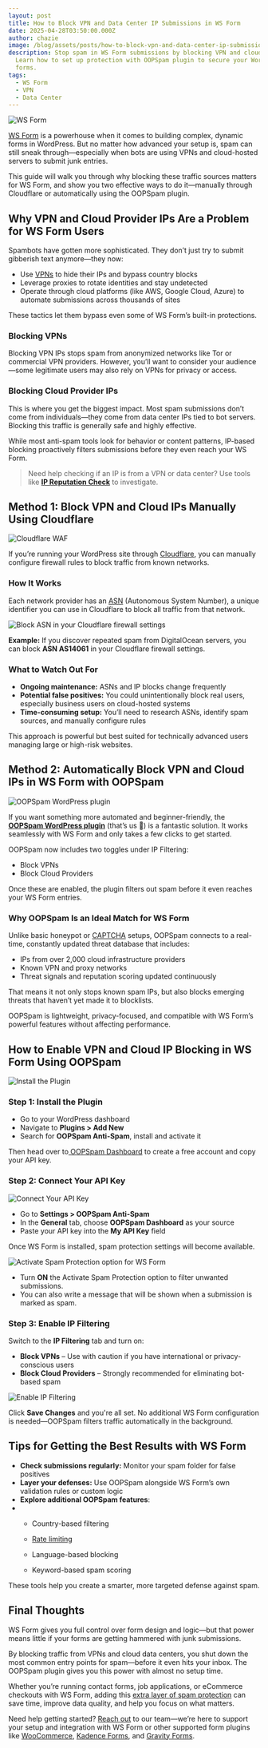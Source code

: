 ```yaml
---
layout: post
title: How to Block VPN and Data Center IP Submissions in WS Form
date: 2025-04-28T03:50:00.000Z
author: chazie
image: /blog/assets/posts/how-to-block-vpn-and-data-center-ip-submissions-in-ws-form.jpg
description: Stop spam in WS Form submissions by blocking VPN and cloud traffic.
  Learn how to set up protection with OOPSpam plugin to secure your WordPress
  forms.
tags:
  - WS Form
  - VPN
  - Data Center
---
```

![WS Form](/blog/assets/posts/wordpress-ws-form-pro.png "WS Form")

[WS Form](https://wsform.com/) is a powerhouse when it comes to building complex, dynamic forms in WordPress. But no matter how advanced your setup is, spam can still sneak through—especially when bots are using VPNs and cloud-hosted servers to submit junk entries.

This guide will walk you through why blocking these traffic sources matters for WS Form, and show you two effective ways to do it—manually through Cloudflare or automatically using the OOPSpam plugin.

## **Why VPN and Cloud Provider IPs Are a Problem for WS Form Users**

Spambots have gotten more sophisticated. They don’t just try to submit gibberish text anymore—they now:

* Use [VPNs](https://en.wikipedia.org/wiki/Virtual_private_network) to hide their IPs and bypass country blocks
* Leverage proxies to rotate identities and stay undetected
* Operate through cloud platforms (like AWS, Google Cloud, Azure) to automate submissions across thousands of sites

These tactics let them bypass even some of WS Form’s built-in protections.

### **Blocking VPNs**

Blocking VPN IPs stops spam from anonymized networks like Tor or commercial VPN providers. However, you’ll want to consider your audience—some legitimate users may also rely on VPNs for privacy or access.

### **Blocking Cloud Provider IPs**

This is where you get the biggest impact. Most spam submissions don’t come from individuals—they come from data center IPs tied to bot servers. Blocking this traffic is generally safe and highly effective.

While most anti-spam tools look for behavior or content patterns, IP-based blocking proactively filters submissions before they even reach your WS Form.

> Need help checking if an IP is from a VPN or data center? Use tools like **[IP Reputation Check](https://ipreputationcheck.com/)** to investigate.

## **Method 1: Block VPN and Cloud IPs Manually Using Cloudflare**

![Cloudflare WAF](/blog/assets/posts/cloud-based-waf-security-web-application-firewall-cloudflare.png "Cloudflare")

If you’re running your WordPress site through [Cloudflare](https://www.cloudflare.com/), you can manually configure firewall rules to block traffic from known networks.

### **How It Works**

Each network provider has an [ASN](https://en.wikipedia.org/wiki/Autonomous_system_(Internet)) (Autonomous System Number), a unique identifier you can use in Cloudflare to block all traffic from that network.

![Block ASN in your Cloudflare firewall settings](/blog/assets/posts/cloudflare_was_asn.png "Block ASN in your Cloudflare firewall settings")

**Example:** If you discover repeated spam from DigitalOcean servers, you can block **ASN AS14061** in your Cloudflare firewall settings.

### **What to Watch Out For**

* **Ongoing maintenance:** ASNs and IP blocks change frequently
* **Potential false positives:** You could unintentionally block real users, especially business users on cloud-hosted systems
* **Time-consuming setup:** You’ll need to research ASNs, identify spam sources, and manually configure rules

This approach is powerful but best suited for technically advanced users managing large or high-risk websites.

## **Method 2: Automatically Block VPN and Cloud IPs in WS Form with OOPSpam**

![OOPSpam WordPress plugin](/blog/assets/posts/oopspam-anti-spam-overview.png "OOPSpam WordPress plugin")

If you want something more automated and beginner-friendly, the **[OOPSpam WordPress plugin](https://wordpress.org/plugins/oopspam-anti-spam/)** (that’s us 👋) is a fantastic solution. It works seamlessly with WS Form and only takes a few clicks to get started.

OOPSpam now includes two toggles under IP Filtering:

* Block VPNs
* Block Cloud Providers

Once these are enabled, the plugin filters out spam before it even reaches your WS Form entries.

### **Why OOPSpam Is an Ideal Match for WS Form**

Unlike basic honeypot or [CAPTCHA](https://www.oopspam.com/blog/best-captcha-alternatives) setups, OOPSpam connects to a real-time, constantly updated threat database that includes:

* IPs from over 2,000 cloud infrastructure providers
* Known VPN and proxy networks
* Threat signals and reputation scoring updated continuously

That means it not only stops known spam IPs, but also blocks emerging threats that haven’t yet made it to blocklists.

OOPSpam is lightweight, privacy-focused, and compatible with WS Form’s powerful features without affecting performance.

## **How to Enable VPN and Cloud IP Blocking in WS Form Using OOPSpam**

![Install the Plugin](/blog/assets/posts/oopspam-dashboard-api.png "Install the Plugin")

### **Step 1: Install the Plugin**

* Go to your WordPress dashboard
* Navigate to **Plugins > Add New**
* Search for **OOPSpam Anti-Spam**, install and activate it

Then head over to[ OOPSpam Dashboard](https://app.oopspam.com/Identity/Account/Login) to create a free account and copy your API key.

### **Step 2: Connect Your API Key**

![Connect Your API Key](/blog/assets/posts/my-api-key-field.png "Connect Your API Key")

* Go to **Settings > OOPSpam Anti-Spam**
* In the **General** tab, choose **OOPSpam Dashboard** as your source
* Paste your API key into the **My API Key** field

Once WS Form is installed, spam protection settings will become available.

![Activate Spam Protection option for WS Form](/blog/assets/posts/activate-ws-form.png "Activate Spam Protection option for WS Form")

* Turn **ON** the Activate Spam Protection option to filter unwanted submissions.
* You can also write a message that will be shown when a submission is marked as spam.

### **Step 3: Enable IP Filtering**

Switch to the **IP Filtering** tab and turn on:

* **Block VPNs** – Use with caution if you have international or privacy-conscious users
* **Block Cloud Providers** – Strongly recommended for eliminating bot-based spam

![Enable IP Filtering](/blog/assets/posts/ip-filtering-tab-block-vpn.png "Enable IP Filtering")

Click **Save Changes** and you're all set. No additional WS Form configuration is needed—OOPSpam filters traffic automatically in the background.

## **Tips for Getting the Best Results with WS Form**

* **Check submissions regularly:** Monitor your spam folder for false positives
* **Layer your defenses:** Use OOPSpam alongside WS Form’s own validation rules or custom logic
* **Explore additional OOPSpam features**:
* * Country-based filtering

  * [Rate limiting](https://www.oopspam.com/blog/how-to-limit-form-submissions-in-ws-form)

  * Language-based blocking

  * Keyword-based spam scoring

These tools help you create a smarter, more targeted defense against spam.

## **Final Thoughts**

WS Form gives you full control over form design and logic—but that power means little if your forms are getting hammered with junk submissions.

By blocking traffic from VPNs and cloud data centers, you shut down the most common entry points for spam—before it even hits your inbox. The OOPSpam plugin gives you this power with almost no setup time.

Whether you’re running contact forms, job applications, or eCommerce checkouts with WS Form, adding this [extra layer of spam protection](https://www.oopspam.com/blog/spam-protection-for-wsform) can save time, improve data quality, and help you focus on what matters.

Need help getting started? [Reach out](https://www.oopspam.com/#contact) to our team—we’re here to support your setup and integration with WS Form or other supported form plugins like [WooCommerce](https://www.oopspam.com/blog/how-to-block-vpn-and-data-center-ip-traffic-in-your-woocommerce-shop), [Kadence Forms](https://www.oopspam.com/blog/how-to-block-vpn-and-data-center-ip-submissions-in-kadence-forms), and [Gravity Forms](https://www.oopspam.com/blog/how-to-block-vpn-and-data-center-ip-submissions-in-gravity-forms).
